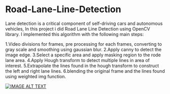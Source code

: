 # Road-Lane-Line-Detection

Lane detection is a critical component of self-driving cars and autonomous vehicles, In this project i did Road Lane Line Detection using OpenCV library. I implemented this algorithm with the following main steps:

1.Video divisions for frames, pre processing for each frames, converting to gray scale and smoothing using gaussian blur.
2.Apply canny to detect the image edge.
3.Select a specific area and apply masking region to the rode lane area.
4.Apply Hough transform to detect multiple lines in area of interest.
5.Extrapolate the lines found in the hough transform to construct the left and right lane lines. 
6.blending the original frame and the lines found using weighted img function.

[![IMAGE ALT TEXT](http://img.youtube.com/vi//kK9qB37BV6w/0.jpg)](http://www.youtube.com/watch?v=/kK9qB37BV6w "Road Lane Line Detection")


